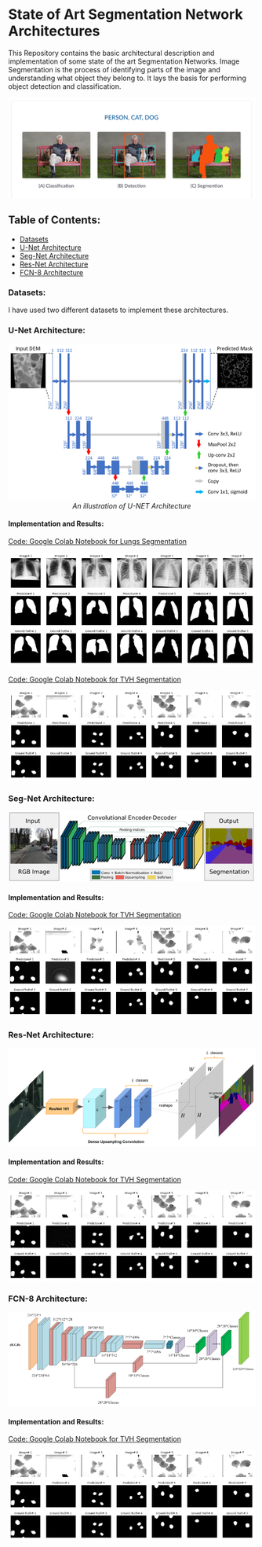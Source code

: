 # State of Art Segmentation Network Architectures
This Repository contains the basic architectural description and implementation of some state of the art Segmentation Networks. Image 
Segmentation is the process of identifying parts of the image and understanding what object they belong to. It lays the basis for performing object detection
and classification. 

<p align="center">
    <img src="https://github.com/zeeshannisar/State-of-Art-Segmentation-Network-Architectures/blob/master/ReadMe%20Images/segmentation.png">
</p>


## Table of Contents:
  + [Datasets](#datasets)
  + [U-Net Architecture](#u-net-architecture)
  + [Seg-Net Architecture](#seg-net-architecture)
  + [Res-Net Architecture](#res-net-architecture)
  + [FCN-8 Architecture](#fcn-8-architecture)

### Datasets:
I have used two different datasets to implement these architectures. 

### U-Net Architecture:
<p align="center">
  <img src="https://github.com/zeeshannisar/State-of-Art-Segmentation-Network-Architectures/blob/master/ReadMe%20Images/unet-architecture.png">
  <br>
  <em> An illustration of U-NET Architecture </em>
</p>

#### Implementation and Results:

[Code: Google Colab Notebook for Lungs Segmentation](https://github.com/zeeshannisar/State-of-Art-Segmentation-Network-Architectures/blob/master/U-NET%20Architecture/UNET-implementation-Lungs%20Segmentation%20from%20Chest%20X-rays.ipynb)
<p align="center">
  <img src="https://github.com/zeeshannisar/State-of-Art-Segmentation-Network-Architectures/blob/master/ReadMe%20Images/unet-Lungs.png">
</p>

[Code: Google Colab Notebook for TVH Segmentation](https://github.com/zeeshannisar/State-of-Art-Segmentation-Network-Architectures/blob/master/U-NET%20Architecture/UNET-implementation-Lungs%20Segmentation%20from%20Chest%20X-rays.ipynbhttps://github.com/zeeshannisar/State-of-Art-Segmentation-Network-Architectures/blob/master/U-NET%20Architecture/UNET-implementation-TOP%20VIEW%20HEADS%20Dataset.ipynb)
<p align="center">
  <img src="https://github.com/zeeshannisar/State-of-Art-Segmentation-Network-Architectures/blob/master/ReadMe%20Images/unet-TVH.png">
</p>


### Seg-Net Architecture:
<p align="center">
  <img src="https://github.com/zeeshannisar/State-of-Art-Segmentation-Network-Architectures/blob/master/ReadMe%20Images/segnet-architecture.png">
</p>

#### Implementation and Results:

[Code: Google Colab Notebook for TVH Segmentation](https://github.com/zeeshannisar/State-of-Art-Segmentation-Network-Architectures/blob/master/Seg-NET%20Architecture/Seg-NET-implementation-TOP%20VIEW%20HEADS%20Dataset.ipynb)
<p align="center">
  <img src="https://github.com/zeeshannisar/State-of-Art-Segmentation-Network-Architectures/blob/master/ReadMe%20Images/segnnet-TVH.png">
</p>

### Res-Net Architecture:
<p align="center">
  <img src="https://github.com/zeeshannisar/State-of-Art-Segmentation-Network-Architectures/blob/master/ReadMe%20Images/resnet-architecture.png">
</p>

#### Implementation and Results:

[Code: Google Colab Notebook for TVH Segmentation](https://github.com/zeeshannisar/State-of-Art-Segmentation-Network-Architectures/blob/master/Res-NET%20Architecture/Res-NET-implementation-TOP%20VIEW%20HEADS%20Dataset.ipynb)
<p align="center">
  <img src="https://github.com/zeeshannisar/State-of-Art-Segmentation-Network-Architectures/blob/master/ReadMe%20Images/resnnet-TVH.png">
</p>

### FCN-8 Architecture:
<p align="center">
  <img src="https://github.com/zeeshannisar/State-of-Art-Segmentation-Network-Architectures/blob/master/ReadMe%20Images/fcn8-architecture.png">
</p>  

#### Implementation and Results:

[Code: Google Colab Notebook for TVH Segmentation](https://github.com/zeeshannisar/State-of-Art-Segmentation-Network-Architectures/blob/master/FCN8%20Architecture/FCN8-implementation-TOP%20VIEW%20HEADS%20Dataset.ipynb)
<p align="center">
  <img src="https://github.com/zeeshannisar/State-of-Art-Segmentation-Network-Architectures/blob/master/ReadMe%20Images/fcn-TVH.png">
</p>



